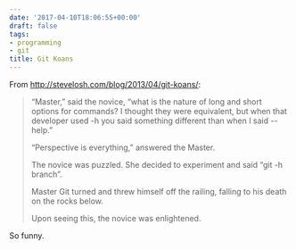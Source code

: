```yaml
---
date: '2017-04-10T18:06:55+00:00'
draft: false
tags:
- programming
- git
title: Git Koans
---
```


From http://stevelosh.com/blog/2013/04/git-koans/:

>“Master,” said the novice, “what is the nature of long and short options for commands? I thought they were equivalent, but when that developer used -h you said something different than when I said --help.”
>
>“Perspective is everything,” answered the Master.
>
>The novice was puzzled. She decided to experiment and said “git -h branch”.
>
>Master Git turned and threw himself off the railing, falling to his death on the rocks below.
>
>Upon seeing this, the novice was enlightened.

So funny.
